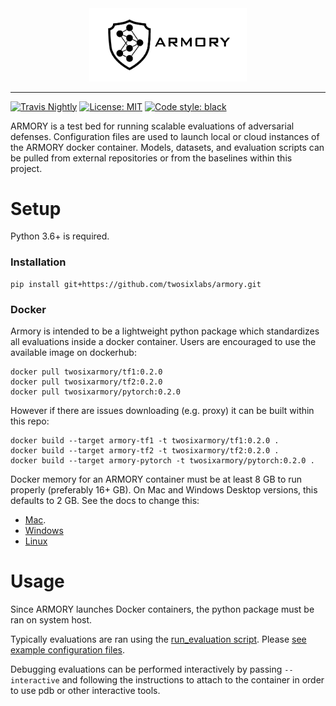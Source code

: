 <div align="center">
  <img src="tools/static_content/logo.png" width="50%" title="ARMORY logo">
</div>

-----------------
[![Travis Nightly](https://travis-ci.com/twosixlabs/armory.svg?token=mDXSPweWiXNcpsV8rz4z&branch=master)](https://travis-ci.com/twosixlabs/armory)
[![License: MIT](https://img.shields.io/badge/License-MIT-yellow.svg)](https://opensource.org/licenses/MIT)
[![Code style: black](https://img.shields.io/badge/code%20style-black-000000.svg)](https://github.com/ambv/black)

ARMORY is a test bed for running scalable evaluations of adversarial defenses. 
Configuration files are used to launch local or cloud instances of the ARMORY docker 
container. Models, datasets, and evaluation scripts can be pulled from external 
repositories or from the baselines within this project.

# Setup
Python 3.6+ is required.

### Installation
```
pip install git+https://github.com/twosixlabs/armory.git
```

### Docker
Armory is intended to be a lightweight python package which standardizes all evaluations
inside a docker container. Users are encouraged to use the available image on dockerhub:
```
docker pull twosixarmory/tf1:0.2.0
docker pull twosixarmory/tf2:0.2.0
docker pull twosixarmory/pytorch:0.2.0
```

However if there are issues downloading (e.g. proxy) it can be built within this repo:
```
docker build --target armory-tf1 -t twosixarmory/tf1:0.2.0 .
docker build --target armory-tf2 -t twosixarmory/tf2:0.2.0 .
docker build --target armory-pytorch -t twosixarmory/pytorch:0.2.0 .
```

Docker memory for an ARMORY container must be at least 8 GB to run properly (preferably 16+ GB).
On Mac and Windows Desktop versions, this defaults to 2 GB. See the docs to change this:
* [Mac](https://docs.docker.com/docker-for-mac/).
* [Windows](https://docs.docker.com/docker-for-windows/)
* [Linux](https://docs.docker.com/install/linux/docker-ce/ubuntu/)


# Usage
Since ARMORY launches Docker containers, the python package must be ran on system host.

Typically evaluations are ran using the [run_evaluation script](run_evaluation.py). 
Please [see example configuration files](examples/).


Debugging evaluations can be performed interactively by passing `--interactive` and 
following the instructions to attach to the container in order to use pdb or other
interactive tools.